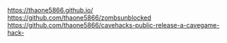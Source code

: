 https://thaone5866.github.io/
https://github.com/thaone5866/zombsunblocked
https://github.com/thaone5866/cavehacks-public-release-a-cavegame-hack-
